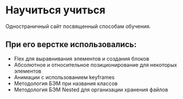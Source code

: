 # Научиться учиться

Одностраничный сайт посвященный способам обучения.

## При его верстке использовались:
* Flex для выравнивания элементов и создания блоков
* Абсолютное и относительное позиционирование для некоторых элементов
* Анимации с использованием keyframes
* Методология БЭМ при названия классов
* Методология БЭМ Nested для организации хранения файлов

